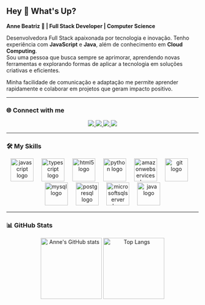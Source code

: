 ## Hey 👋 What's Up?

**Anne Beatriz 🚀 | Full Stack Developer | Computer Science**

Desenvolvedora Full Stack apaixonada por tecnologia e inovação. Tenho experiência com **JavaScript** e **Java**, além de conhecimento em **Cloud Computing**.  
Sou uma pessoa que busca sempre se aprimorar, aprendendo novas ferramentas e explorando formas de aplicar a tecnologia em soluções criativas e eficientes.  

Minha facilidade de comunicação e adaptação me permite aprender rapidamente e colaborar em projetos que geram impacto positivo.  

---

### 🌐 Connect with me  

<p align="center">
  <a href="https://www.linkedin.com/in/annebatoliveira">
    <img src="https://img.shields.io/badge/LinkedIn-0A66C2?style=for-the-badge&logo=linkedin&logoColor=white"/>
  </a>
  <a href="https://www.instagram.com/aannedev">
    <img src="https://img.shields.io/badge/Instagram-E4405F?style=for-the-badge&logo=instagram&logoColor=white"/>
  </a>
  <a href="https://www.twitch.tv/annetavaress">
    <img src="https://img.shields.io/badge/Twitch-9146FF?style=for-the-badge&logo=twitch&logoColor=white"/>
  </a>
  <a href="mailto:annebeatriz760@gmail.com">
    <img src="https://img.shields.io/badge/Gmail-D14836?style=for-the-badge&logo=gmail&logoColor=white"/>
  </a>
</p>

---

### 🛠️ My Skills  


<div align="center">
  <img src="https://cdn.jsdelivr.net/gh/devicons/devicon/icons/javascript/javascript-original.svg" height="60" alt="javascript logo"  />
  <img width="13" />
  <img src="https://cdn.jsdelivr.net/gh/devicons/devicon/icons/typescript/typescript-original.svg" height="60" alt="typescript logo"  />
  <img width="13" />
  <img src="https://cdn.jsdelivr.net/gh/devicons/devicon/icons/html5/html5-original.svg" height="60" alt="html5 logo"  />
  <img width="13" />
  <img src="https://cdn.jsdelivr.net/gh/devicons/devicon/icons/python/python-original.svg" height="60" alt="python logo"  />
  <img width="13" />
  <img src="https://cdn.jsdelivr.net/gh/devicons/devicon/icons/amazonwebservices/amazonwebservices-line-wordmark.svg" height="60" alt="amazonwebservices logo"  />
  <img width="13" />
  <img src="https://cdn.jsdelivr.net/gh/devicons/devicon/icons/git/git-original.svg" height="60" alt="git logo"  />
  <img width="13" />
 <img src="https://cdn.jsdelivr.net/gh/devicons/devicon/icons/mysql/mysql-original.svg" height="60" alt="mysql logo"  />
  <img width="13" />
  <img src="https://cdn.jsdelivr.net/gh/devicons/devicon/icons/postgresql/postgresql-original.svg" height="60" alt="postgresql logo"  />
  <img width="13" />
  <img src="https://cdn.jsdelivr.net/gh/devicons/devicon/icons/microsoftsqlserver/microsoftsqlserver-plain.svg" height="60" alt="microsoftsqlserver logo"  />
  <img width="13" />
  <img src="https://cdn.jsdelivr.net/gh/devicons/devicon/icons/java/java-original.svg" height="60" alt="java logo"  />
</div>

---

### 📊 GitHub Stats  

<p align="center">
  <img src="https://github-readme-stats.vercel.app/api?username=annetavares&show_icons=true&theme=tokyonight" alt="Anne's GitHub stats" height="160"/>
  <img src="https://github-readme-stats.vercel.app/api/top-langs/?username=annetavares&layout=compact&theme=tokyonight" alt="Top Langs" height="160"/>
</p>
